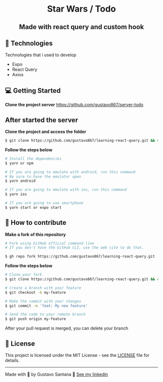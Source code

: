 <div align="center">
<h1>Star Wars / Todo</h1>
<h2> Made with react query and custom hook</h2>
</div>

## 🚀 Technologies

Technologies that i used to develop

- Expo
- React Query
- Axios

## 💻 Getting Started

**Clone the project server** <a>https://github.com/gustavo867/server-todo</a>

## After started the server

**Clone the project and access the folder**

```bash
$ git clone https://github.com/gustavo867/learning-react-query.git && cd learning-react-query
```

**Follow the steps below**

```bash
# Install the dependencies
$ yarn or npm

# If you are going to emulate with android, run this command
# Be sure to have the emulator open
$ yarn android

# If you are going to emulate with ios, run this command
$ yarn ios

# If you are going to use smartphone
$ yarn start or expo start
```

## 🤔 How to contribute

**Make a fork of this repository**

```bash
# Fork using GitHub official command line
# If you don't have the GitHub CLI, use the web site to do that.

$ gh repo fork https://github.com/gustavo867/learning-react-query.git
```

**Follow the steps below**

```bash
# Clone your fork
$ git clone https://github.com/gustavo867/learning-react-query.git && cd learning-react-query

# Create a branch with your feature
$ git checkout -b my-feature

# Make the commit with your changes
$ git commit -m 'feat: My new feature'

# Send the code to your remote branch
$ git push origin my-feature
```

After your pull request is merged, you can delete your branch

## 📝 License

This project is licensed under the MIT License - see the [LICENSE](LICENSE) file for details.

---

Made with 💜 by Gustavo Santana 👋 [See my linkedin](https://www.linkedin.com/in/gustavo-santana-83ba611a6/)
